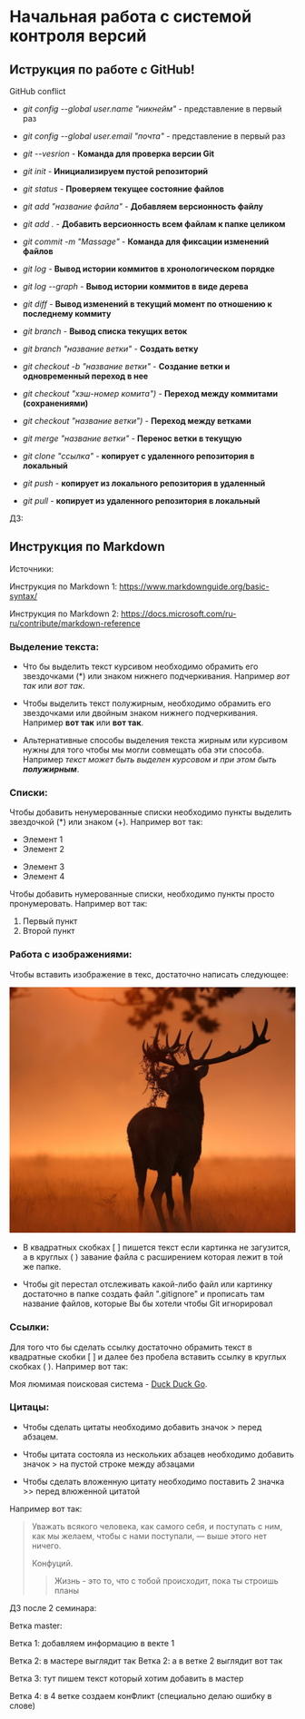 # Начальная работа с системой контроля версий

## Иструкция по работе с GitHub!
GitHub conflict

* *git config --global user.name "никнейм"* - представление в первый раз

* *git config --global user.email "почта"* - представление в первый раз

* *git --vesrion* - __Команда для проверка версии Git__

* *git init* - __Инициализируем пустой репозиторий__

* *git status* - __Проверяем текущее состояние файлов__

* *git add "название файла"* - **Добавляем версионность файлу**

* *git add .* - **Добавить версионность всем файлам к папке целиком** 

* *git commit -m "Massage"* - **Команда для фиксации изменений файлов**

* *git log* - **Вывод истории коммитов в хронологическом порядке** 

* *git log --graph* - **Вывод истории коммитов в виде дерева** 

* *git diff* - **Вывод изменений в текущий момент по отношению к последнему коммиту**

* *git branch* - **Вывод списка текущих веток**

* *git branch "название ветки"* - **Создать ветку**

* *git checkout -b "название ветки"* - **Создание ветки и одновременный переход в нее**

* *git checkout "хэш-номер комита")* - **Переход между коммитами (сохранениями)**

* *git checkout "название ветки")* - **Переход между ветками**

* *git merge "название ветки"* - **Перенос ветки в текущую**

* *git clone "ссылка"* - **копирует с удаленного репозитория в локальный**

* *git push* - **копирует из локального репозитория в удаленный**

* *git pull* - **копирует из удаленного репозитория в локальный**

ДЗ: 

## Инструкция по Markdown

Источники:

Инструкция по Markdown 1: https://www.markdownguide.org/basic-syntax/

Инструкция по Markdown 2: https://docs.microsoft.com/ru-ru/contribute/markdown-reference

### Выделение текста:

* Что бы выделить текст курсивом необходимо обрамить его звездочками (*) или знаком нижнего подчеркивания. Например *вот так* или _вот так_.

* Чтобы выделить текст полужирным, необходимо обрамить его звездочками или двойным знаком нижнего подчеркивания.  Например **вот так** или __вот так__.

* Альтернативные способы выделения текста жирным или курсивом нужны для того чтобы мы могли совмещать оба эти способа. Например _текст может быть выделен курсовом и при этом быть **полужирным**_.

### Списки:

Чтобы добавить ненумерованные списки необходимо пункты выделить звездочкой (*) или знаком (+). Например вот так:
* Элемент 1
* Элемент 2
+ Элемент 3
+ Элемент 4

Чтобы добавить нумерованные списки, необходимо пункты просто пронумеровать.
Например вот так:
1. Первый пункт
1. Второй пункт

### Работа с изображениями:

Чтобы вставить изображение в текс, достаточно написать следующее:

![Здесь должен был быть Олень!](deer.png)

* В квадратных скобках [ ] пишется текст если картинка не загузится, а в круглых ( ) завание файла с расширением которая лежит в той же папке.

* Чтобы git перестал отслеживать какой-либо файл или картинку достаточно в папке создать файл ".gitignore" и прописать там название файлов, которые Вы бы хотели чтобы Git игнорировал

### Ссылки:

Для того что бы сделать ссылку достаточно обрамить текст в квадратные скобки [ ] и далее без пробела вставить ссылку в круглых скобках ( ). Например вот так:

Моя люмимая поисковая система - [Duck Duck Go](https://duckduckgo.com/).

### Цитацы:

* Чтобы сделать цитаты необходимо добавить значок > перед абзацем. 

* Чтобы цитата состояла из нескольких абзацев необходимо добавить значок > на пустой строке между абзацами

* Чтобы сделать вложенную цитату необходимо поставить 2 значка >> перед влюженной цитатой

Например вот так:

> Уважать всякого человека, как самого себя, и поступать с ним, как мы желаем, чтобы с нами поступали, — выше этого нет ничего.
> 
> Конфуций.
>
>> Жизнь - это то, что с тобой происходит, пока ты строишь планы

ДЗ после 2 семинара:

Ветка master:

Ветка 1: добавляем информацию в векте 1

Ветка 2: в мастере выглядит так
Ветка 2: а в ветке 2 выглядит вот так

Ветка 3: тут пишем текст который хотим добавить в мастер

Ветка 4: в 4 ветке создаем конФликт (специально делаю ошибку в слове)

